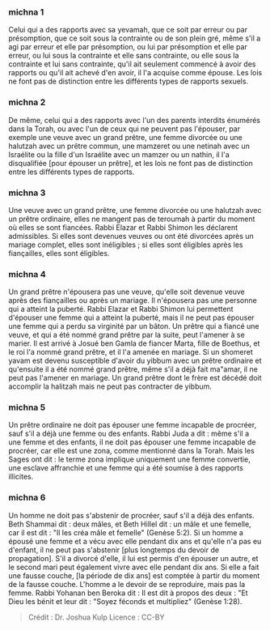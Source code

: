 
### michna 1
Celui qui a des rapports avec sa yevamah, que ce soit par erreur ou par présomption, que ce soit sous la contrainte ou de son plein gré, même s'il a agi par erreur et elle par présomption, ou lui par présomption et elle par erreur, ou lui sous la contrainte et elle sans contrainte, ou elle sous la contrainte et lui sans contrainte, qu'il ait seulement commencé à avoir des rapports ou qu'il ait achevé d'en avoir, il l'a acquise comme épouse. Les lois ne font pas de distinction entre les différents types de rapports sexuels.

### michna 2
De même, celui qui a des rapports avec l'un des parents interdits énumérés dans la Torah, ou avec l'un de ceux qui ne peuvent pas l'épouser, par exemple une veuve avec un grand prêtre, une femme divorcée ou une halutzah avec un prêtre commun, une mamzeret ou une netinah avec un Israélite ou la fille d'un Israélite avec un mamzer ou un nathin, il l'a disqualifiée [pour épouser un prêtre], et les lois ne font pas de distinction entre les différents types de rapports.

### michna 3
Une veuve avec un grand prêtre, une femme divorcée ou une halutzah avec un prêtre ordinaire, elles ne mangent pas de teroumah à partir du moment où elles se sont fiancées. Rabbi Elazar et Rabbi Shimon les déclarent admissibles. Si elles sont devenues veuves ou ont été divorcées après un mariage complet, elles sont inéligibles ; si elles sont éligibles après les fiançailles, elles sont éligibles.

### michna 4
Un grand prêtre n'épousera pas une veuve, qu'elle soit devenue veuve après des fiançailles ou après un mariage. Il n'épousera pas une personne qui a atteint la puberté. Rabbi Elazar et Rabbi Shimon lui permettent d'épouser une femme qui a atteint la puberté, mais il ne peut pas épouser une femme qui a perdu sa virginité par un bâton. Un prêtre qui a fiancé une veuve, et qui a été nommé grand prêtre par la suite, peut l'amener à se marier. Il est arrivé à Josué ben Gamla de fiancer Marta, fille de Boethus, et le roi l'a nommé grand prêtre, et il l'a amenée en mariage. Si un shomeret yavam est devenu susceptible d'avoir du yibbum avec un prêtre ordinaire et qu'ensuite il a été nommé grand prêtre, même s'il a déjà fait ma"amar, il ne peut pas l'amener en mariage. Un grand prêtre dont le frère est décédé doit accomplir la halitzah mais ne peut pas contracter de yibbum.

### michna 5
Un prêtre ordinaire ne doit pas épouser une femme incapable de procréer, sauf s'il a déjà une femme ou des enfants. Rabbi Juda a dit : même s'il a une femme et des enfants, il ne doit pas épouser une femme incapable de procréer, car elle est une zona, comme mentionné dans la Torah. Mais les Sages ont dit : le terme zona implique uniquement une femme convertie, une esclave affranchie et une femme qui a été soumise à des rapports illicites.

### michna 6
Un homme ne doit pas s'abstenir de procréer, sauf s'il a déjà des enfants. Beth Shammai dit : deux mâles, et Beth Hillel dit : un mâle et une femelle, car il est dit : "Il les créa mâle et femelle" (Genèse 5:2). Si un homme a épousé une femme et a vécu avec elle pendant dix ans et qu'elle n'a pas eu d'enfant, il ne peut pas s'abstenir [plus longtemps du devoir de propagation]. S'il a divorcé d'elle, il lui est permis d'en épouser un autre, et le second mari peut également vivre avec elle pendant dix ans. Si elle a fait une fausse couche, [la période de dix ans] est comptée à partir du moment de la fausse couche. L'homme a le devoir de se reproduire, mais pas la femme. Rabbi Yohanan ben Beroka dit : Il est dit à propos des deux : "Et Dieu les bénit et leur dit : "Soyez féconds et multipliez" (Genèse 1:28).

>Crédit : Dr. Joshua Kulp
>Licence : CC-BY